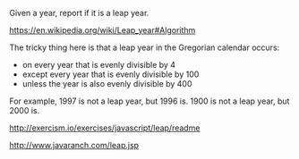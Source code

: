 Given a year, report if it is a leap year.

https://en.wikipedia.org/wiki/Leap_year#Algorithm

The tricky thing here is that a leap year in the Gregorian calendar occurs:
* on every year that is evenly divisible by 4
* except every year that is evenly divisible by 100
* unless the year is also evenly divisible by 400

For example, 1997 is not a leap year, but 1996 is. 1900 is not a leap year, but 2000 is.

http://exercism.io/exercises/javascript/leap/readme

http://www.javaranch.com/leap.jsp
